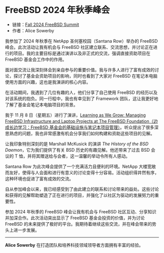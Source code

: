 # FreeBSD 2024 年秋季峰会

- 链接：[Fall 2024 FreeBSD Summit](https://freebsdfoundation.org/our-work/journal/browser-based-edition/downstreams/fall-2024-freebsd-summit)
- 作者：Alice Sowerby

我参加了 2024 年秋季在 NetApp 圣何塞校园（Santana Row）举办的 FreeBSD 峰会。此次活动让我有机会与 FreeBSD 社区建立联系、交流思想，并讨论正在进行的项目。我的主要目标是通过演讲以及非正式的交流，强调直接资助项目在 FreeBSD 基金会工作中的作用。

面对面交流让我深刻体会到亲自参与的重要价值。我与许多人进行了富有成效的讨论，探讨了基金会资助项目的影响，同时也看到了大家对 FreeBSD 在笔记本电脑使用方面的兴趣，这也是我演讲的核心内容。

在活动期间，我遇到了几位有趣的人，他们分享了自己使用 FreeBSD 的经历以及对该系统的抱负。同一行程中，我也有幸见到了 Framework 团队，这让我更好地了解了基金会笔记本电脑项目的背景。

我于 11 月 8 日（星期五）进行了演讲，[Learning as We Grow: Managing FreeBSD Infrastructure and Laptop Projects at The FreeBSD Foundation（边成长边学习：FreeBSD 基金会的基础设施与笔记本项目管理）](https://www.youtube.com/watch?v=2IwqWiC4KZg)。听众提出了很多深思熟虑的问题，我也非常感激有机会分享我们如何构建和资助这些项目的见解。

让我印象特别深刻的是 Marshall McKusick 的演讲 *The History of the BSD Daemon*，它为我们提供了有关 BSD 历史的有趣见解。他还带来了过去 BSD 会议的 T 恤，并将其赠送给与会者，这一温馨的举动令所有人感动。

Santana Row 为此次峰会提供了一个充满活力且便利的环境。NetApp 大楼宽敞而友好，使得与人会面和进行有意义的讨论变得十分容易。活动组织得井然有序，这种环境也促进了富有成效的交流。

自从参加峰会以来，我已经感受到了由此建立的联系和讨论带来的益处。这些讨论和获得的见解帮助塑造了正在进行的项目，并强化了以社区为驱动的发展努力的重要性。

参加 2024 年秋季的 FreeBSD 峰会让我有机会与 FreeBSD 社区互动、分享知识并加深合作。此次活动突出显示了 FreeBSD 基金会投资的价值，并为讨论 FreeBSD 的未来提供了极好的平台。我期待着继续这些交流，并在峰会带来的势头上进一步发展。

---

**Alice Sowerby** 在打造团队和培养科技领域领导者方面拥有丰富的经验。
